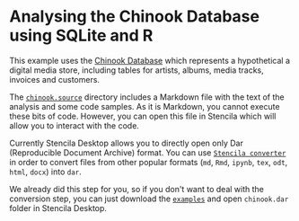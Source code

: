 # Analysing the Chinook Database using SQLite and R

This example uses the [Chinook Database](https://github.com/lerocha/chinook-database "null") which represents a hypothetical a digital media store, including tables for artists, albums, media tracks, invoices and customers.

The [`chinook.source`](https://github.com/stencila/examples/tree/master/chinook/chinook.source) directory includes a Markdown file with the text of the analysis and some code samples. As it is Markdown, you cannot execute these bits of code. However,
you can open this file in Stencila which will allow you to interact with the code.

Currently Stencila Desktop allows you to directly open only Dar (Reproducible Document Archive) format. You can use [`Stencila converter`](https://github.com/stencila/convert)
in order to convert files from other popular formats (`md`, `Rmd`, `ipynb`, `tex`, `odt`, `html`, `docx`) into `dar`.

We already did this step for you, so if you don't want to deal with the conversion step, you can just download the [`examples`](https://github.com/stencila/examples/archive/master.zip) and open `chinook.dar` folder in Stencila Desktop.
